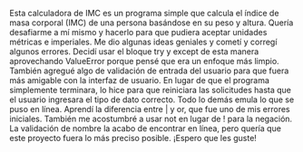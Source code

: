 Esta calculadora de IMC es un programa simple que calcula el índice de masa corporal (IMC) de una persona basándose en su peso y altura. Quería desafiarme a mí mismo y hacerlo para que pudiera aceptar unidades métricas e imperiales. Me dio algunas ideas geniales y cometí y corregí algunos errores. Decidí usar el bloque try y except de esta manera aprovechando ValueError porque pensé que era un enfoque más limpio. También agregué algo de validación de entrada del usuario para que fuera más amigable con la interfaz de usuario. En lugar de que el programa simplemente terminara, lo hice para que reiniciara las solicitudes hasta que el usuario ingresara el tipo de dato correcto. Todo lo demás emula lo que se puso en línea. Aprendí la diferencia entre | y or, que fue uno de mis errores iniciales. También me acostumbré a usar not en lugar de ! para la negación. La validación de nombre la acabo de encontrar en línea, pero quería que este proyecto fuera lo más preciso posible. ¡Espero que les guste!